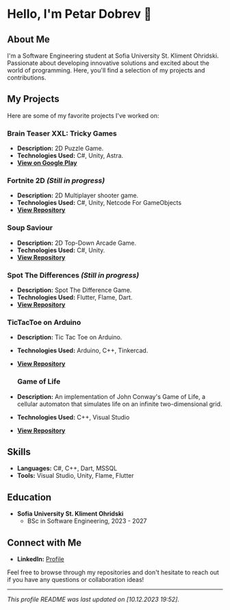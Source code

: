 # Hello, I'm Petar Dobrev 👋

## About Me
I'm a Software Engineering student at Sofia University St. Kliment Ohridski. Passionate about developing innovative solutions and excited about the world of programming. Here, you'll find a selection of my projects and contributions.

## My Projects
Here are some of my favorite projects I've worked on:

### Brain Teaser XXL: Tricky Games
- **Description:** 2D Puzzle Game.
- **Technologies Used:** C#, Unity, Astra.
- **[View on Google Play](https://play.google.com/store/apps/details?id=com.rabbitmountain.puzzle1&hl=en&gl=US)**

### Fortnite 2D *(Still in progress)*
- **Description:** 2D Multiplayer shooter game.
- **Technologies Used:** C#, Unity, Netcode For GameObjects
- **[View Repository](https://github.com/peterdobrev/Fortnite2D)**

### Soup Saviour
- **Description:** 2D Top-Down Arcade Game.
- **Technologies Used:** C#, Unity.
- **[View Repository](https://github.com/peterdobrev/soup-saviour)**

### Spot The Differences *(Still in progress)*
- **Description:** Spot The Difference Game.
- **Technologies Used:** Flutter, Flame, Dart.
- **[View Repository](https://github.com/peterdobrev/spot-the-differences-application)**

### TicTacToe on Arduino
- **Description:** Tic Tac Toe on Arduino.
- **Technologies Used:** Arduino, C++, Tinkercad.
- **[View Repository](https://github.com/peterdobrev/tic-tac-toe-arduino)**

  ### Game of Life
- **Description:** An implementation of John Conway's Game of Life, a cellular automaton that simulates life on an infinite two-dimensional grid.
- **Technologies Used:** C++, Visual Studio
- **[View Repository](https://github.com/peterdobrev/Game-of-Life---UP-FMI-Project)**


## Skills
- **Languages:** C#, C++, Dart, MSSQL
- **Tools:** Visual Studio, Unity, Flame, Flutter

## Education
- **Sofia University St. Kliment Ohridski**
  - BSc in Software Engineering, 2023 - 2027

## Connect with Me
- **LinkedIn:** [Profile](https://www.linkedin.com/in/peterdobrev/)

Feel free to browse through my repositories and don't hesitate to reach out if you have any questions or collaboration ideas!

---
*This profile README was last updated on [10.12.2023 19:52].*
